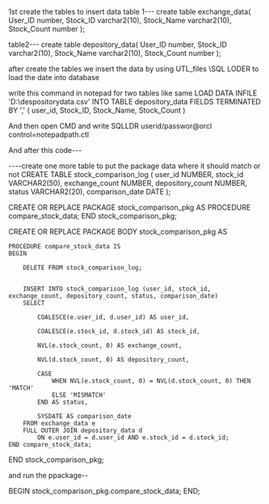 
1st create the tables to insert data 
table 1---
create table  exchange_data(
User_ID number,
Stock_ID varchar2(10),
Stock_Name varchar2(10),
Stock_Count number
);

table2---
create table depository_data(
User_ID number,
Stock_ID varchar2(10),
Stock_Name varchar2(10),
Stock_Count number
);

after create the tables we insert the data by using UTL_files \SQL LODER
to load the date into database

write this command in notepad for two tables like same 
LOAD DATA
INFILE 'D:\despositorydata.csv'
INTO TABLE depository_data
FIELDS TERMINATED BY ','
( user_id, Stock_ID, Stock_Name, Stock_Count )

And then open CMD and write SQLLDR userid/passwor@orcl control=notepadpath.ctl


And after this code---

----create one more table to put the package data where it should match or not
CREATE TABLE stock_comparison_log (
    user_id        NUMBER,
    stock_id       VARCHAR2(50),
    exchange_count NUMBER,
    depository_count NUMBER,
    status         VARCHAR2(20),
    comparison_date DATE
);



CREATE OR REPLACE PACKAGE stock_comparison_pkg AS
    PROCEDURE compare_stock_data;
END stock_comparison_pkg;






CREATE OR REPLACE PACKAGE BODY stock_comparison_pkg AS

    
    PROCEDURE compare_stock_data IS
    BEGIN
      
        DELETE FROM stock_comparison_log;

       
        INSERT INTO stock_comparison_log (user_id, stock_id, exchange_count, depository_count, status, comparison_date)
        SELECT 
           
            COALESCE(e.user_id, d.user_id) AS user_id,
           
            COALESCE(e.stock_id, d.stock_id) AS stock_id,
           
            NVL(e.stock_count, 0) AS exchange_count,
          
            NVL(d.stock_count, 0) AS depository_count,
           
            CASE 
                WHEN NVL(e.stock_count, 0) = NVL(d.stock_count, 0) THEN 'MATCH'
                ELSE 'MISMATCH'
            END AS status,
           
            SYSDATE AS comparison_date
        FROM exchange_data e
        FULL OUTER JOIN depository_data d
            ON e.user_id = d.user_id AND e.stock_id = d.stock_id;
    END compare_stock_data;

END stock_comparison_pkg;


and run the ppackage--

BEGIN
    stock_comparison_pkg.compare_stock_data;
END;






